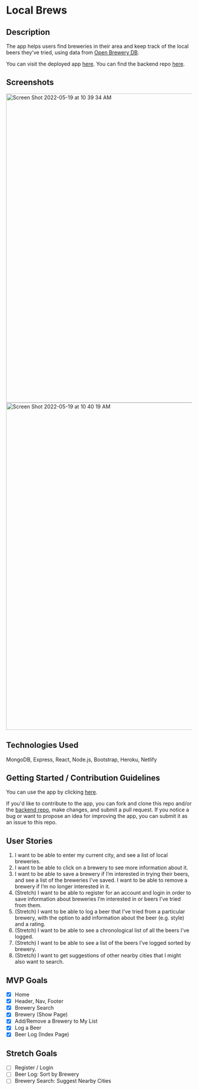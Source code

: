 # Local Brews

## Description 
The app helps users find breweries in their area and keep track of the local beers they’ve tried, using data from [Open Brewery DB](https://www.openbrewerydb.org). 

You can visit the deployed app [here](https://thriving-pixie-9817b1.netlify.app/). You can find the backend repo [here](https://github.com/alexdietz1988/local-brews-backend).

## Screenshots
<img width="838" alt="Screen Shot 2022-05-19 at 10 39 34 AM" src="https://user-images.githubusercontent.com/100381791/169323541-1d9ee5d8-f1bd-4c36-9c91-fc03d20da046.png">
<img width="887" alt="Screen Shot 2022-05-19 at 10 40 19 AM" src="https://user-images.githubusercontent.com/100381791/169323550-b26528bb-b30e-4f94-8839-4b9b2877793a.png">

## Technologies Used
MongoDB, Express, React, Node.js, Bootstrap, Heroku, Netlify

## Getting Started / Contribution Guidelines
You can use the app by clicking [here](https://thriving-pixie-9817b1.netlify.app/).

If you'd like to contribute to the app, you can fork and clone this repo and/or the [backend repo](https://github.com/alexdietz1988/local-brews-backend), make changes, and submit a pull request. If you notice a bug or want to propose an idea for improving the app, you can submit it as an issue to this repo.

## User Stories
1. I want to be able to enter my current city, and see a list of local breweries.
2. I want to be able to click on a brewery to see more information about it.
3. I want to be able to save a brewery if I’m interested in trying their beers, and see a list of the breweries I’ve saved. I want to be able to remove a brewery if I’m no longer interested in it.
4. (Stretch) I want to be able to register for an account and login in order to save information about breweries I’m interested in or beers I’ve tried from them.
5. (Stretch) I want to be able to log a beer that I’ve tried from a particular brewery, with the option to add information about the beer (e.g. style) and a rating.
6. (Stretch) I want to be able to see a chronological list of all the beers I’ve logged.
7. (Stretch) I want to be able to see a list of the beers I’ve logged sorted by brewery.
8. (Stretch) I want to get suggestions of other nearby cities that I might also want to search.

## MVP Goals
- [x] Home
- [x] Header, Nav, Footer
- [x] Brewery Search
- [x] Brewery (Show Page)
- [x] Add/Remove a Brewery to My List
- [x] Log a Beer
- [x] Beer Log (Index Page)

## Stretch Goals
- [ ] Register / Login
- [ ] Beer Log: Sort by Brewery
- [ ] Brewery Search: Suggest Nearby Cities
